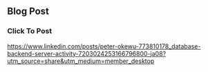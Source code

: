 ## Blog Post

### Click To Post
https://www.linkedin.com/posts/peter-okewu-773810178_database-backend-server-activity-7203024253166796800-ja08?utm_source=share&utm_medium=member_desktop